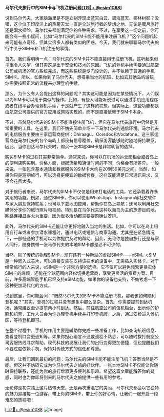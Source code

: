 **马尔代夫旅行中的SIM卡与飞机注册问题[[TG💪+ @esim1088](https://t.me/s/esim1088)]**

说到马尔代夫，大家脑海里是不是立刻浮现出蓝天白云、碧海蓝天、椰林树影？没错，这个位于印度洋上的热带天堂一直是全球旅行者的梦想之地。无论是蜜月旅行还是潜水探险，马尔代夫都能满足你的各种需求。不过，在享受这一切之前，你可能会有一些小疑问，比如“马尔代夫的SIM卡能不能用来注册飞机？”这个问题听起来可能有点奇怪，但其实很多人都有类似的困惑。今天，我们就来聊聊马尔代夫旅行中关于SIM卡和飞机注册的事情。

首先，我们得明确一点：马尔代夫的SIM卡并不能直接用于注册飞机。这听起来似乎很令人失望，但其实这是出于安全和技术的原因。飞机的登机手续需要通过航空公司或机场的官方系统完成，而这些系统是专门设计的，并不依赖于普通的手机SIM卡。所以，如果你到了马尔代夫，想搭乘当地的航班，比如去其他岛屿游玩，你需要按照正常的流程来办理登机手续。

那么，为什么有人会提出这样的问题呢？其实这可能是因为在某些情况下，人们误以为SIM卡可以用于类似的操作。比如，有些人可能听说过可以通过手机应用程序或者在线平台办理登机手续，于是就产生了这样的联想。但实际上，这些功能都是由航空公司提供的官方应用或网站实现的，而不是直接依赖于SIM卡本身。

不过，虽然马尔代夫的SIM卡不能直接注册飞机，但它在马尔代夫旅行中仍然是非常重要的工具。在这里，我们不妨先简单介绍一下马尔代夫的通信环境。马尔代夫的电信服务主要由三家运营商提供：Dhiraagu、Ooredoo和Vodafone。这三家运营商在马尔代夫的各个岛屿上都设有信号覆盖，确保游客能够随时随地保持联系。因此，当你到达马尔代夫时，购买一张本地SIM卡是非常明智的选择。

购买SIM卡的过程其实非常简单。通常来说，你可以在机场的运营商柜台或者岛上的便利店购买到。价格方面，根据流量和通话时间的不同，价格会有所差异。一般来说，一张包含基本通话和数据服务的SIM卡大约在20到50美元之间。当然，如果你只是短期旅行，可以选择更便宜的数据套餐，这样既能满足日常通讯需求，又不会花费太多。

对于旅行者来说，马尔代夫的SIM卡不仅仅是用来打电话的工具，它还承载着许多实用的功能。例如，通过SIM卡，你可以使用WhatsApp、Instagram等社交软件与家人朋友保持联系；也可以下载地图应用，帮助你在岛上导航；还可以利用社交媒体分享你的旅行照片和视频。特别是在马尔代夫这种以海岛为主的旅游目的地，网络连接显得尤为重要，因为很多活动都需要提前确认安排。

此外，马尔代夫的SIM卡还能让你更好地融入当地的生活。比如，你可以在岛上租用自行车或者参加潜水课程时，通过电话或短信与商家沟通。尤其是在紧急情况下，一部畅通的手机可以为你提供及时的帮助。因此，无论你是独自旅行还是与家人同行，随身携带一张马尔代夫的本地SIM卡都是必不可少的。

当然，除了传统的物理SIM卡，现在还有一种新型的虚拟SIM卡——eSIM。eSIM是一种嵌入式芯片，可以直接安装在支持该技术的设备中，无需插入实体卡。对于经常旅行的人来说，eSIM是一个非常方便的选择。它不仅可以避免频繁更换实体SIM卡的麻烦，还能在全球范围内轻松切换运营商，享受更灵活的资费方案。目前，许多高端智能手机已经支持eSIM功能，如果你的设备也支持，不妨考虑一下这种更加现代化的方式。

说到这里，你可能会问：“既然马尔代夫的SIM卡不能注册飞机，那我该如何顺利登机呢？”其实，登机的过程并没有想象中那么复杂。首先，你需要提前到达机场，通常建议至少提前两小时到达。然后，前往航空公司的值机柜台，出示你的护照和机票，工作人员会为你办理登机手续并打印登机牌。之后，通过安检进入候机区，等待登机即可。

在整个过程中，手机的作用主要是辅助你完成一些准备工作，比如查询航班信息、查看登机口变更通知等。如果你担心语言不通或流程不熟悉，可以随时拨打航空公司客服热线寻求帮助。现代科技的发展让我们的出行变得更加便捷，但也提醒我们不要过度依赖手机，保持对传统方式的信任和尊重。

最后，让我们回到最初的问题：马尔代夫的SIM卡能不能注册飞机？答案当然是不能。但这并不妨碍它成为你马尔代夫之旅的好伙伴。一张本地SIM卡不仅能让你随时保持联系，还能为你的旅行增添更多便利和乐趣。希望这篇文章能解答你的疑惑，同时也为你即将到来的马尔代夫之旅提供一些有用的参考。

无论你是初次踏上这片热带天堂，还是再次重温它的美丽，马尔代夫都会以它独特的魅力迎接每一位游客。带上你的SIM卡，带上你的好心情，让我们一起开启一段难忘的旅程吧！

[[TG💪+ @esim1088](https://t.me/s/esim1088) ![Image](https://i.postimg.cc/4NQfJmqS/Snipaste-2025-05-13-00-14-12.png)]